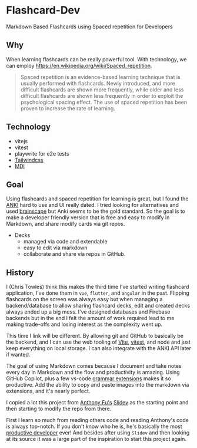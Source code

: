 # Flashcard-Dev

Markdown Based Flashcards using Spaced repetition for Developers

## Why

When learning flashcards can be really powerful tool. With technology, we can employ <https://en.wikipedia.org/wiki/Spaced_repetition>.

> Spaced repetition is an evidence-based learning technique that is usually performed with flashcards. Newly introduced, and more difficult flashcards are shown more frequently, while older and less difficult flashcards are shown less frequently in order to exploit the psychological spacing effect. The use of spaced repetition has been proven to increase the rate of learning.

## Technology

- vitejs
- vitest
- playwrite for e2e tests
- [Tailwindcss](https://tailwindcss.com/)
- [MDI](https://materialdesignicons.com/)

## Goal

Using flashcards and spaced repetition for learning is great, but I found the [ANKI](https://apps.ankiweb.net/) hard to use and UI really dated. I tried looking for alternatives and used [brainscape](https://www.brainscape.com/) but Anki seems to be the gold standard. So the goal is to make a developer friendly version that is free and easy to modify in Markdown, and share modify cards via git repos.

- Decks
  - managed via code and extendable
  - easy to edit via markdown
  - collaborate and share via repos in GitHub.

## History

I (Chris Towles) think this makes the third time I've started writing flashcard application, I've done them in `vue`, `flutter`, and `angular` in the past. Flipping flashcards on the screen was always easy but when managing a backend/database to allow sharing flashcard decks, edit and created decks always ended up a big mess. I've designed databases and Firebase backends but in the end I felt the amount of work required lead to me making trade-offs and losing interest as the complexity went up.

This time I link will be different. By allowing git and GitHub to basically be the backend, and I can use the web tooling of [Vite](https://vitejs.dev/), [vitest](https://vitest.dev/), and node and just keep everything on local storage. I can also integrate with the ANKI API later if wanted.

The goal of using Markdown comes because I document and take notes every day in Markdown and the flow and productivity is amazing. Using GitHub Copilot, plus a few vs-code [grammar extensions](https://github.com/ChrisTowles/dotfiles/blob/main/vscode-extendsions.md#grammar-and-spelling) makes it so productive. Add the ability to copy and paste images into the markdown via extensions, and it's nearly perfect.

I copied a lot this project from [Anthony Fu's](https://github.com/sponsors/antfu) [Slidev](https://github.com/slidevjs/slidev) as the starting point and then starting to modify the repo from there.

First I learn so much from reading others code and reading Anthony's code is always top-notch. If you don't know who he is, he's basically the most [productive developer](https://github.com/antfu) ever! And besides after using `Slidev` and then looking at its source it was a large part of the inspiration to start this project again.